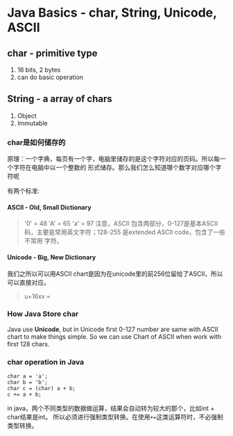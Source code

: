 # Java Basics - char, String, Unicode, ASCII
## char - primitive type
1. 16 bits, 2 bytes
2. can do basic operation

## String - a array of chars
1. Object
2. Immutable

### char是如何储存的
原理：一个字典，每页有一个字，电脑里储存的是这个字符对应的页码。所以每一个字符在电脑中以一个整数的
形式储存。那么我们怎么知道哪个数字对应哪个字符呢

有两个标准:
#### ASCII - Old, Small Dictionary
> '0' = 48
> 'A' = 65
> 'a' = 97
注意，ASCII 包含两部分，0-127是基本ASCII码，主要是常用英文字符；128-255 是extended ASCII code，包含了一些不常用
字符。
#### Unicode - Big, New Dictionary
我们之所以可以用ASCII chart是因为在unicode里的前256位留给了ASCII，所以可以直接对应。
> u+16xx =

### How Java Store char
Java use **Unicode**, but in Unicode first 0-127 number are same with ASCII chart to make things
simple. So we can use Chart of ASCII when work with first 128 chars.

### char operation in Java
```
char a = 'a';
char b = 'b';
char c = (char) a + b;
c += a + b;
```
in java，两个不同类型的数据做运算，结果会自动转为较大的那个，比如int + char结果是int。
所以必须进行强制类型转换。在使用`+=`这类运算符时，不必强制类型转换。
